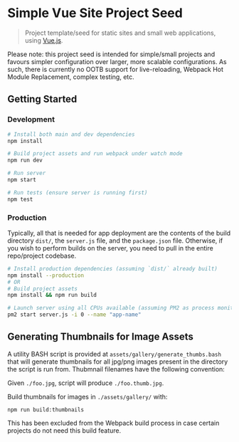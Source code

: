# Simple Vue Site Project Seed
> Project template/seed for static sites and small web applications, using [Vue.js](https://vuejs.org/).

Please note: this project seed is intended for simple/small projects and favours simpler configuration over larger, more scalable configurations. As such, there is currently no OOTB support for live-reloading, Webpack Hot Module Replacement, complex testing, etc.

## Getting Started

### Development
```bash
# Install both main and dev dependencies
npm install

# Build project assets and run webpack under watch mode
npm run dev

# Run server
npm start

# Run tests (ensure server is running first)
npm test
```

### Production
Typically, all that is needed for app deployment are the contents of the build directory `dist/`, the `server.js` file, and the `package.json` file. Otherwise, if you wish to perform builds on the server, you need to pull in the entire repo/project codebase.

```bash
# Install production dependencies (assuming `dist/` already built)
npm install --production
# OR
# Build project assets
npm install && npm run build

# Launch server using all CPUs available (assuming PM2 as process monitor)
pm2 start server.js -i 0 --name "app-name"
```

## Generating Thumbnails for Image Assets
A utility BASH script is provided at `assets/gallery/generate_thumbs.bash` that will generate thumbnails for all jpg/png images present in the directory the script is run from. Thubmnail filenames have the following convention:

Given `./foo.jpg`, script will produce `./foo.thumb.jpg`.

Build thumbnails for images in `./assets/gallery/` with:

	npm run build:thumbnails

This has been excluded from the Webpack build process in case certain projects do not need this build feature.
